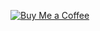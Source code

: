 [![Buy Me a Coffee](https://img.shields.io/badge/Buy%20Me%20a%20Coffee-Support%20Me-yellow?style=flat-square&logo=buymeacoffee)](https://www.buymeacoffee.com/dryice)
